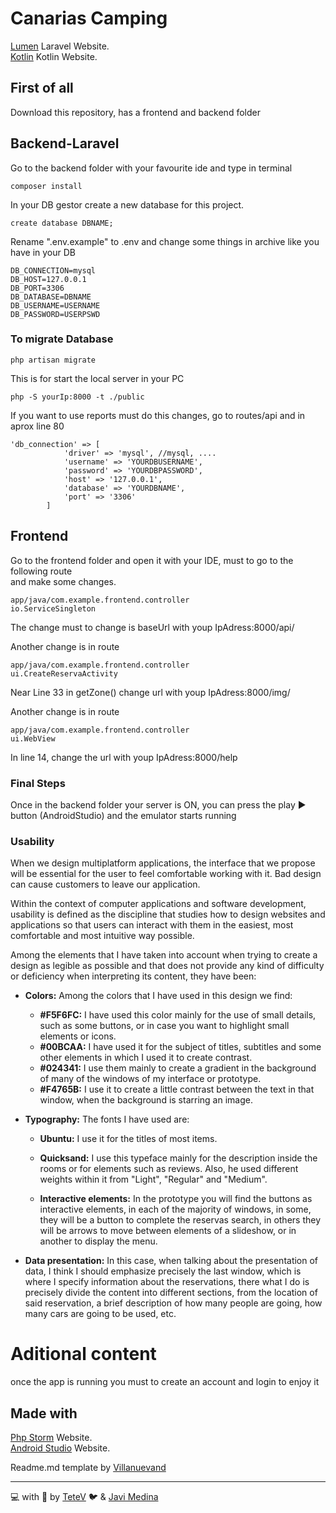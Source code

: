 # Canarias Camping

[Lumen](https://lumen.laravel.com/) Laravel Website. \
[Kotlin](https://kotlinlang.org/) Kotlin Website.

## First of all
Download this repository, has a frontend and backend folder

## Backend-Laravel
Go to the backend folder with your favourite ide and type in terminal
```
composer install
```

In your DB gestor create a new database for this project.
```
create database DBNAME;
```

Rename ".env.example" to .env and change some things in archive like you have in your DB
```
DB_CONNECTION=mysql
DB_HOST=127.0.0.1
DB_PORT=3306
DB_DATABASE=DBNAME
DB_USERNAME=USERNAME
DB_PASSWORD=USERPSWD
```
### To migrate Database
```
php artisan migrate
```

This is for start the local server in your PC
```
php -S yourIp:8000 -t ./public
```

If you want to use reports must do this changes, go to routes/api
and  in aprox line 80
```
'db_connection' => [
            'driver' => 'mysql', //mysql, ....
            'username' => 'YOURDBUSERNAME',
            'password' => 'YOURDBPASSWORD',
            'host' => '127.0.0.1',
            'database' => 'YOURDBNAME',
            'port' => '3306'
        ]
```

## Frontend

Go to the frontend folder and open it with your IDE, must to go to the following route\
and make some changes.
```
app/java/com.example.frontend.controller 
io.ServiceSingleton
```
The change must to change is baseUrl with youp IpAdress:8000/api/

Another change is in route
```
app/java/com.example.frontend.controller 
ui.CreateReservaActivity
```
Near Line 33 in getZone() change url with youp IpAdress:8000/img/

Another change is in route
```
app/java/com.example.frontend.controller 
ui.WebView
```
In line 14, change the url with youp IpAdress:8000/help

### Final Steps
Once in the backend folder your server is ON, you can press the play ▶️ button (AndroidStudio)
and the emulator starts running


### Usability

When we design multiplatform applications, the interface that we propose will be essential for the user to feel comfortable working with it. Bad design can cause customers to leave our application.

Within the context of computer applications and software development, usability is defined as the discipline that studies how to design websites and applications so that users can interact with them in the easiest, most comfortable and most intuitive way possible.

Among the elements that I have taken into account when trying to create a design as legible as possible and that does not provide any kind of difficulty or deficiency when interpreting its content, they have been:
  
* **Colors:** Among the colors that I have used in this design we find:
  * **#F5F6FC:** I have used this color mainly for the use of small details, such as some buttons, or in case you want to highlight small elements or icons.
  * **#00BCAA:** I have used it for the subject of titles, subtitles and some other elements in which I used it to create contrast. 
  * **#024341:** I use them mainly to create a gradient in the background of many of the windows of my interface or prototype.
  * **#F4765B:** I use it to create a little contrast between the text in that window, when the background is starring an image.
  
* **Typography:** The fonts I have used are:
  * **Ubuntu:** I use it for the titles of most items.
  * **Quicksand:** I use this typeface mainly for the description inside the rooms or for elements such as reviews. Also, he used different weights within it from "Light", "Regular" and "Medium".
  
  * **Interactive elements:** In the prototype you will find the buttons as interactive elements, in each of the majority of windows, in some, they will be a button to complete the reservas search, in others they will be arrows to move between elements of a slideshow, or in another to display the menu.

* **Data presentation:** In this case, when talking about the presentation of data, I think I should emphasize precisely the last window, which is where I specify information about the reservations, there what I do is precisely divide the content into different sections, from the location of said reservation, a brief description of how many people are going, how many cars are going to be used, etc.

# Aditional content
once the app is running you must to create an account and login to enjoy it

## Made with
[Php Storm](https://www.jetbrains.com/es-es/phpstorm/) Website.\
[Android Studio](https://developer.android.com/studio) Website.

Readme.md template by [Villanuevand](https://gist.github.com/Villanuevand/6386899f70346d4580c723232524d35a)

---
💻 with 💜 by [TeteV](https://github.com/TeteV) 🐦 & [Javi Medina](https://github.com/JavierMedina11)
